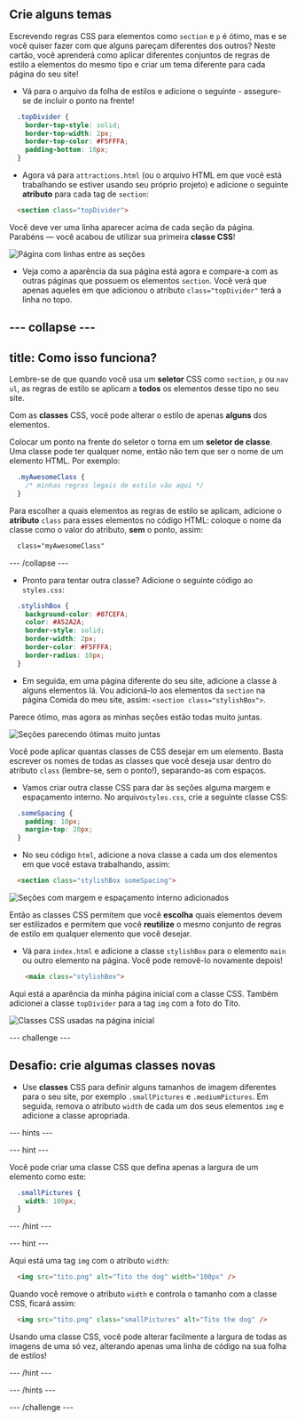 ## Crie alguns temas

Escrevendo regras CSS para elementos como `section` e `p` é ótimo, mas e se você quiser fazer com que alguns pareçam diferentes dos outros? Neste cartão, você aprenderá como aplicar diferentes conjuntos de regras de estilo a elementos do mesmo tipo e criar um tema diferente para cada página do seu site!

+ Vá para o arquivo da folha de estilos e adicione o seguinte - assegure-se de incluir o ponto na frente!

```css
  .topDivider {
    border-top-style: solid;
    border-top-width: 2px;
    border-top-color: #F5FFFA;
    padding-bottom: 10px;
  }
```

+ Agora vá para `attractions.html` (ou o arquivo HTML em que você está trabalhando se estiver usando seu próprio projeto) e adicione o seguinte **atributo** para cada tag de `section`:

```html
  <section class="topDivider">
```

Você deve ver uma linha aparecer acima de cada seção da página. Parabéns — você acabou de utilizar sua primeira **classe CSS**!

![Página com linhas entre as seções](images/sectionsWithTopBorder.png)

+ Veja como a aparência da sua página está agora e compare-a com as outras páginas que possuem os elementos `section`. Você verá que apenas aqueles em que adicionou o atributo `class="topDivider"` terá a linha no topo.

## \--- collapse \---

## title: Como isso funciona?

Lembre-se de que quando você usa um **seletor** CSS como `section`, `p` ou `nav ul`, as regras de estilo se aplicam a **todos** os elementos desse tipo no seu site.

Com as **classes** CSS, você pode alterar o estilo de apenas **alguns** dos elementos.

Colocar um ponto na frente do seletor o torna em um **seletor de classe**. Uma classe pode ter qualquer nome, então não tem que ser o nome de um elemento HTML. Por exemplo:

```css
  .myAwesomeClass {
    /* minhas regras legais de estilo vão aqui */
  }
```

Para escolher a quais elementos as regras de estilo se aplicam, adicione o **atributo** `class` para esses elementos no código HTML: coloque o nome da classe como o valor do atributo, **sem** o ponto, assim:

```html
  class="myAwesomeClass"
```

\--- /collapse \---

+ Pronto para tentar outra classe? Adicione o seguinte código ao `styles.css`:

```css
  .stylishBox {
    background-color: #87CEFA;
    color: #A52A2A;
    border-style: solid;
    border-width: 2px;
    border-color: #F5FFFA;
    border-radius: 10px;
  }
```

+ Em seguida, em uma página diferente do seu site, adicione a classe à alguns elementos lá. Vou adicioná-lo aos elementos da `section` na página Comida do meu site, assim: `<section class="stylishBox">`.

Parece ótimo, mas agora as minhas seções estão todas muito juntas.

![Seções parecendo ótimas muito juntas](images/squashedSections.png)

Você pode aplicar quantas classes de CSS desejar em um elemento. Basta escrever os nomes de todas as classes que você deseja usar dentro do atributo `class` (lembre-se, sem o ponto!), separando-as com espaços.

+ Vamos criar outra classe CSS para dar às seções alguma margem e espaçamento interno. No arquivo`styles.css`, crie a seguinte classe CSS:

```css
  .someSpacing {
    padding: 10px;
    margin-top: 20px;
  }
```

+ No seu código `html`, adicione a nova classe a cada um dos elementos em que você estava trabalhando, assim:

```html
  <section class="stylishBox someSpacing">
```

![Seções com margem e espaçamento interno adicionados](images/sectionsWithSpacing.png)

Então as classes CSS permitem que você **escolha** quais elementos devem ser estilizados e permitem que você **reutilize** o mesmo conjunto de regras de estilo em qualquer elemento que você desejar.

+ Vá para `index.html` e adicione a classe `stylishBox` para o elemento `main` ou outro elemento na página. Você pode removê-lo novamente depois!

```html
    <main class="stylishBox">   
```

Aqui está a aparência da minha página inicial com a classe CSS. Também adicionei a classe `topDivider` para a tag `img` com a foto do Tito.

![Classes CSS usadas na página inicial](images/homePageWithClasses.png)

\--- challenge \---

## Desafio: crie algumas classes novas

+ Use **classes** CSS para definir alguns tamanhos de imagem diferentes para o seu site, por exemplo `.smallPictures` e `.mediumPictures`. Em seguida, remova o atributo `width` de cada um dos seus elementos `img` e adicione a classe apropriada.

\--- hints \---

\--- hint \---

Você pode criar uma classe CSS que defina apenas a largura de um elemento como este:

```css
  .smallPictures {
    width: 100px;
  }
```

\--- /hint \---

\--- hint \---

Aqui está uma tag `img` com o atributo `width`:

```html
  <img src="tito.png" alt="Tito the dog" width="100px" />       
```

Quando você remove o atributo `width` e controla o tamanho com a classe CSS, ficará assim:

```html
  <img src="tito.png" class="smallPictures" alt="Tito the dog" />       
```

Usando uma classe CSS, você pode alterar facilmente a largura de todas as imagens de uma só vez, alterando apenas uma linha de código na sua folha de estilos!

\--- /hint \---

\--- /hints \---

\--- /challenge \---